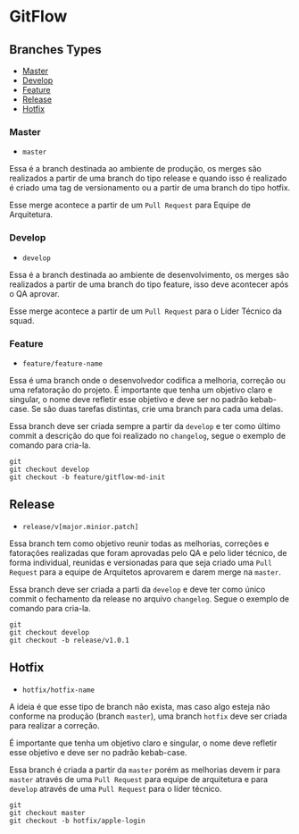 # GitFlow

## Branches Types

- [Master](#Master)
- [Develop](#Develop)
- [Feature](#Feature/)
- [Release](#Release/)
- [Hotfix](#Hotfix/)

### Master

- `master`

Essa é a branch destinada ao ambiente de produção, os merges são realizados a partir de uma branch do tipo release e quando isso é realizado é criado uma tag de versionamento ou a partir de uma branch do tipo hotfix.

Esse merge acontece a partir de um `Pull Request` para Equipe de Arquitetura.

### Develop

- `develop`

Essa é a branch destinada ao ambiente de desenvolvimento, os merges são realizados a partir de uma branch do tipo feature, isso deve acontecer após o QA aprovar.

Esse merge acontece a partir de um `Pull Request` para o Líder Técnico da squad.

### Feature

- `feature/feature-name`

Essa é uma branch onde o desenvolvedor codifica a melhoria, correção ou uma refatoração do projeto. É importante que tenha um objetivo claro e singular, o nome deve refletir esse objetivo e deve ser no padrão kebab-case. Se são duas tarefas distintas, crie uma branch para cada uma delas.

Essa branch deve ser criada sempre a partir da `develop` e ter como último commit a descrição do que foi realizado no `changelog`, segue o exemplo de comando para cria-la.

    git
    git checkout develop
    git checkout -b feature/gitflow-md-init

## Release

- `release/v[major.minior.patch]`

Essa branch tem como objetivo reunir todas as melhorias, correções e fatorações realizadas que foram aprovadas pelo QA e pelo lider técnico, de forma individual, reunidas e versionadas para que seja criado uma `Pull Request` para a equipe de Arquitetos aprovarem e darem merge na `master`.

Essa branch deve ser criada a parti da `develop` e deve ter como único commit o fechamento da release no arquivo `changelog`. Segue o exemplo de comando para cria-la.

    git
    git checkout develop
    git checkout -b release/v1.0.1

## Hotfix

- `hotfix/hotfix-name`

A ideia é que esse tipo de branch não exista, mas caso algo esteja não conforme na produção (branch `master`), uma branch `hotfix` deve ser criada para realizar a correção.

É importante que tenha um objetivo claro e singular, o nome deve refletir esse objetivo e deve ser no padrão kebab-case.

Essa branch é criada a partir da `master` porém as melhorias devem ir para `master` através de uma `Pull Request` para equipe de arquitetura e para `develop` através de uma `Pull Request` para o líder técnico.

    git
    git checkout master
    git checkout -b hotfix/apple-login